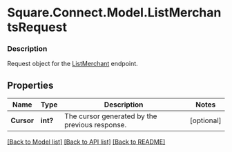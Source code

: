 # Square.Connect.Model.ListMerchantsRequest

### Description

Request object for the [ListMerchant](#endpoint-listmerchant) endpoint.

## Properties

Name | Type | Description | Notes
------------ | ------------- | ------------- | -------------
**Cursor** | **int?** | The cursor generated by the previous response. | [optional] 



[[Back to Model list]](../README.md#documentation-for-models) [[Back to API list]](../README.md#documentation-for-api-endpoints) [[Back to README]](../README.md)

